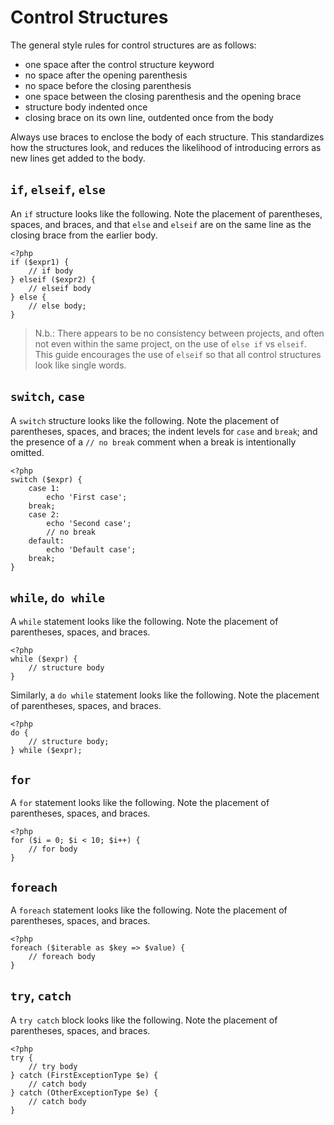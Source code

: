 Control Structures
==================

The general style rules for control structures are as follows:

- one space after the control structure keyword
- no space after the opening parenthesis
- no space before the closing parenthesis
- one space between the closing parenthesis and the opening brace
- structure body indented once
- closing brace on its own line, outdented once from the body

Always use braces to enclose the body of each structure. This standardizes how
the structures look, and reduces the likelihood of introducing errors as new
lines get added to the body.


`if`, `elseif`, `else`
----------------------

An `if` structure looks like the following. Note the placement of parentheses,
spaces, and braces, and that `else` and `elseif` are on the same line as the closing brace from the earlier body.

    <?php
    if ($expr1) {
        // if body
    } elseif ($expr2) {
        // elseif body
    } else {
        // else body;
    }

> N.b.: There appears to be no consistency between projects, and often not
> even within the same project, on the use of `else if` vs `elseif`. This
> guide encourages the use of `elseif` so that all control structures look
> like single words.


`switch`, `case`
----------------    

A `switch` structure looks like the following. Note the placement of
parentheses, spaces, and braces; the indent levels for `case` and `break`; and
the presence of a `// no break` comment when a break is intentionally omitted.

    <?php
    switch ($expr) {
        case 1:
            echo 'First case';
        break;
        case 2:
            echo 'Second case';
            // no break
        default:
            echo 'Default case';
        break;
    }


`while`, `do while`
-------------------

A `while` statement looks like the following. Note the placement of
parentheses, spaces, and braces.

    <?php
    while ($expr) {
        // structure body
    }

Similarly, a `do while` statement looks like the following. Note the placement
of parentheses, spaces, and braces.

    <?php
    do {
        // structure body;
    } while ($expr);


`for`
-----

A `for` statement looks like the following. Note the placement of parentheses,
spaces, and braces.

    <?php
    for ($i = 0; $i < 10; $i++) {
        // for body
    }
    

`foreach`
---------
    
A `foreach` statement looks like the following. Note the placement of
parentheses, spaces, and braces.

    <?php
    foreach ($iterable as $key => $value) {
        // foreach body
    }


`try`, `catch`
--------------

A `try catch` block looks like the following. Note the placement of
parentheses, spaces, and braces.

    <?php
    try {
        // try body
    } catch (FirstExceptionType $e) {
        // catch body
    } catch (OtherExceptionType $e) {
        // catch body
    }

